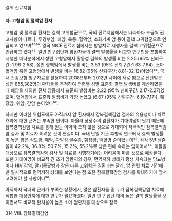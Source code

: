 결핵 진료지침

#### 자. 고형암 및 혈액암 환자

고형암 및 혈액암 환자는 결핵 고위험군으로, 국외 진료지침에서는 나라마다 조금씩 권고사항이 다르나, 두경부암, 폐암, 육종, 혈액암, 소화기계 암 등이 결핵 고위험군으로 언급되고 있으며⁴⁰⁵⁰. 영국 NICE 진료지침에서는 항암치료 시행자를 결핵 고위험군으로 언급하고 있다⁴⁹. 일반 인구집단과 암환자들의 결핵 발생률을 비교한 연구만을 포함하여 시행한 메타분석에서 성인 고형암에서 활동성 결핵의 발생률 비는 2.25 (95% 신뢰구간: 1.96-2.58), 성인 혈액암에서 발생률 비는 3.53 (95% 신뢰구간:1.63-7.64), 소아 혈액암 혹은 고형암에서 발생률 비는 16.82 (95% 신뢰구간: 8.81-32.12)이었다⁵⁶. 국내 건강보험 청구자료를 활용하여 2008년부터 2012년 사이에 새로 암으로 진단받은 성인 855,382명의 환자들을 추적하여 연령별 성별 표준화 결핵 발생비를 계산하였을 때 폐암을 제외한 전체 암종에서 표준화 발생비는 2.22 (95% 신뢰구간: 2.17-2.27)였으며, 혈액암에서 표준화 발생비가 가장 높았고 (6.67 (95% 신뢰구간: 6.19-7.17)), 췌장암, 위암, 간암 순이었다⁵⁷.

하지만 이러한 위험도에도 아직까지 암 환자에서 잠복결핵감염 검사의 유용성이나 치료 효과에 대한 근거는 부족한 편이다. 아울러 상당수의 암환자가 기대여명이 낫기 때문에 잠복결핵감염 치료를 통해 얻는 이익이 크지 않을 것으로 기대되어 적극적인 잠복결핵감염 검사 및 치료가 어려운 것이 현실이다. 국내 단일 기관 후향적 연구에서 결핵 발생률이 높은 암은 식도암, 폐암, 다발성 골수종, 췌장암, 백혈병 순이었는데⁵⁷, 각각 5년 생존율이 42.2%, 36.8%, 50.7%, 15.2%, 55.2%로 낮은 편에 속하는 암이어서⁵⁸, 이들을 대상으로 잠복결핵감염 검사 및 치료를 시행하기에는 어려움이 따를 것으로 예상된다. 또한 기대여명이 비교적 긴 초기 암환자의 경우, 면역저하 상태가 평생 지속되는 당뇨병이나 HIV 감염, 말기콩팥병과 같은 다른 고위험군 질환과는 달리, 암 관련 치료 기간에만 일시적으로 면역저하 상태를 보인다는 점 또한 잠복결핵감염 검사를 확대하기에 앞서 고려해야 할 사항이다⁵⁶.

아직까지 국내외 근거가 부족한 상황에서, 많은 암환자들 중 누가 잠복결핵감염 치료에 적합한 대상인지에 대한 연구가 필요하겠다. 일반 인구 집단 대비 높은 결핵 발생률을 보이면서도 비교적 완치율이 높은 소아 암환자를 대상으로 잠복

<PAGE>314
Ⅷ. 잠복결핵감염